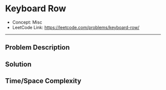 # Keyboard Row

- Concept: Misc
- LeetCode Link: https://leetcode.com/problems/keyboard-row/

---

## Problem Description

## Solution

## Time/Space Complexity

